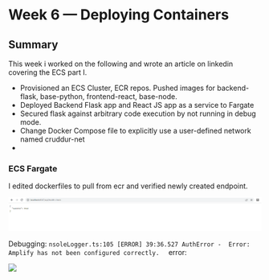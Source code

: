 # Week 6 — Deploying Containers

## Summary

This week i worked on the following and wrote an article on linkedin covering the ECS part I.

* Provisioned an ECS Cluster, ECR repos. Pushed images for backend-flask, base-python, frontend-react, base-node.
* Deployed Backend Flask app and React JS app as a service to Fargate
* Secured flask against arbitrary code execution by not running in debug mode.
* Change Docker Compose file to explicitly use a user-defined network named cruddur-net
* 
### ECS Fargate

I edited dockerfiles to pull from ecr and verified newly created endpoint.


![](20230404181101.png)


Debugging: `nsoleLogger.ts:105 [ERROR] 39:36.527 AuthError - 
            Error: Amplify has not been configured correctly. 
 ` error:

![](20230411214359.png)